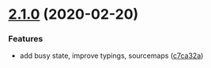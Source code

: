 # [2.1.0](https://github.com/rocketbase-io/vue-extra-decorators/compare/v2.0.9...v2.1.0) (2020-02-20)


### Features

* add busy state, improve typings, sourcemaps ([c7ca32a](https://github.com/rocketbase-io/vue-extra-decorators/commit/c7ca32a598532534918a2a3d3d83f621ca9bc698))
